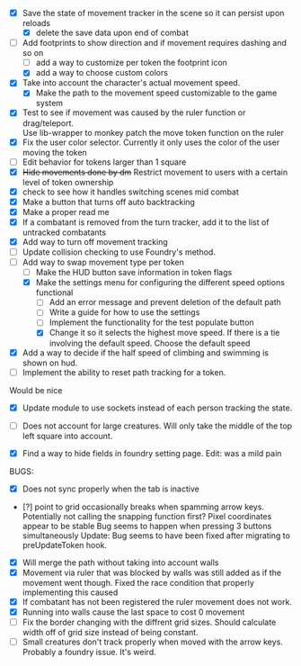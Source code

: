 

- [X]  Save the state of movement tracker in the scene so it can persist upon reloads 
    - [X] delete the save data upon end of combat 
- [ ] Add footprints to show direction and if movement requires dashing and so on 
    - [ ] add a way to customize per token the footprint icon
    - [x] add a way to choose custom colors 
- [X] Take into account the character's actual movement speed. 
    - [X] Make the path to the movement speed customizable to the game system
- [X] Test to see if movement was caused by the ruler function or drag/teleport.                        
        Use lib-wrapper to monkey patch the move token function on the ruler 
- [X] Fix the user color selector. Currently it only uses the color of the user moving the token 
- [ ] Edit behavior for tokens larger than 1 square
- [X] ~~Hide movements done by dm~~ Restrict movement to users with a certain level of token ownership 
- [X] check to see how it handles switching scenes mid combat
- [X] Make a button that turns off auto backtracking 
- [X] Make a proper read me
- [X] If a combatant is removed from the turn tracker, add it to the list of untracked combatants
- [X] Add way to turn off movement tracking 
- [ ] Update collision checking to use Foundry's method. 
- [ ] Add way to swap movement type per token
   - [ ] Make the HUD button save information in token flags
   - [X] Make the settings menu for configuring the different speed options functional
      - [ ] Add an error message and prevent deletion of the default path 
      - [ ] Write a guide for how to use the settings
      - [ ] Implement the functionality for the test populate button
      - [X] Change it so it selects the highest move speed. If there is a tie involving the default speed. Choose the default speed
- [X] Add a way to decide if the half speed of climbing and swimming is shown on hud.  
- [ ] Implement the ability to reset path tracking for a token. 

Would be nice 
- [X] Update module to use sockets instead of each person tracking the state. 
- [ ] Does not account for large creatures. Will only take the middle of the top left square into account. 
- [X] Find a way to hide fields in foundry setting page. Edit: was a mild pain



BUGS:
- [X] Does not sync properly when the tab is inactive
- [?] point to grid occasionally breaks when spamming arrow keys. Potentially not calling the snapping function first? 
      Pixel coordinates appear to  be stable
      Bug seems to happen when pressing 3 buttons simultaneously 
      Update: Bug seems to have been fixed after migrating to preUpdateToken hook. 
- [X] Will merge the path without taking into account walls  
- [X] Movement via ruler that was blocked by walls was still added as if the movement went though. 
      Fixed the race condition that properly implementing this caused
- [X] If combatant has not been registered the ruler movement does not work.   
- [X] Running into walls cause the last space to cost 0 movement
- [ ] Fix the border changing with the diffrent grid sizes. Should calculate width off of grid size instead of being constant.
- [ ] Small creatures don't track properly when moved with the arrow keys. Probably a foundry issue. It's weird. 